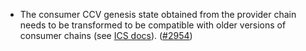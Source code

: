 - The consumer CCV genesis state obtained from the provider chain needs to be 
  transformed to be compatible with older versions of consumer chains 
  (see [ICS docs](https://cosmos.github.io/interchain-security/consumer-development/consumer-genesis-transformation)). 
  ([\#2954](https://github.com/cosmos/gaia/pull/2954))